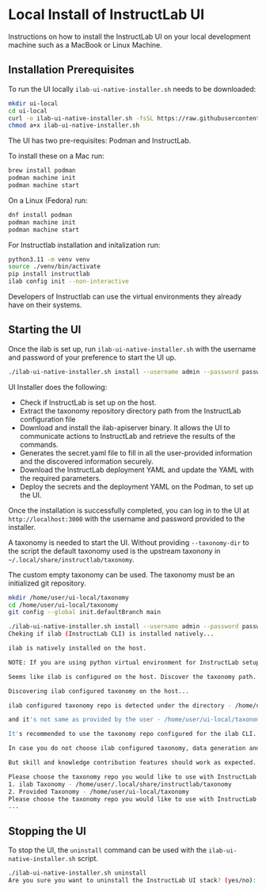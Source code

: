 # Local Install of InstructLab UI

Instructions on how to install the InstructLab UI on your local development machine such as a MacBook or Linux Machine.

## Installation Prerequisites

To run the UI locally `ilab-ui-native-installer.sh` needs to be downloaded:

```bash
mkdir ui-local
cd ui-local
curl -o ilab-ui-native-installer.sh -fsSL https://raw.githubusercontent.com/instructlab/ui/refs/heads/main/installers/podman/ilab-ui-native-installer.sh
chmod a+x ilab-ui-native-installer.sh
```

The UI has two pre-requisites: Podman and InstructLab.

To install these on a Mac run:

```bash
brew install podman
podman machine init
podman machine start
```

On a Linux (Fedora) run:

```bash
dnf install podman
podman machine init
podman machine start
```

For Instructlab installation and initalization run:

```bash
python3.11 -m venv venv
source ./venv/bin/activate
pip install instructlab
ilab config init --non-interactive
```

Developers of Instructlab can use the virtual environments they already have on their systems.

## Starting the UI

Once the ilab is set up, run `ilab-ui-native-installer.sh` with the username and password of your preference to start the UI up.

```bash
./ilab-ui-native-installer.sh install --username admin --password passw0rd!
```

UI Installer does the following:

- Check if InstructLab is set up on the host.
- Extract the taxonomy repository directory path from the InstructLab configuration file
- Download and install the ilab-apiserver binary. It allows the UI to communicate actions to InstructLab and retrieve the results of the commands.
- Generates the secret.yaml file to fill in all the user-provided information and the discovered information securely.
- Download the InstructLab deployment YAML and update the YAML with the required parameters.
- Deploy the secrets and the deployment YAML on the Podman, to set up the UI.

Once the installation is successfully completed, you can log in to the UI at `http://localhost:3000` with the username and password provided to the installer.

A taxonomy is needed to start the UI. Without providing `--taxonomy-dir` to the script the default taxonomy used is the upstream taxonony in `~/.local/share/instructlab/taxonomy`.

The custom empty taxonomy can be used. The taxonomy must be an initialized git repository.

```bash
mkdir /home/user/ui-local/taxonomy
cd /home/user/ui-local/taxonomy
git config --global init.defaultBranch main
```

```bash
./ilab-ui-native-installer.sh install --username admin --password passw0rd! --taxonomy-dir /home/user/taxonomy
Cheking if ilab (InstructLab CLI) is installed natively...

ilab is natively installed on the host.

NOTE: If you are using python virtual environment for InstructLab setup, you can use --python-venv-dir option to skip the discovery.

Seems like ilab is configured on the host. Discover the taxonomy path...

Discovering ilab configured taxonomy on the host...

ilab configured taxonomy repo is detected under the directory - /home/user/.local/share/instructlab/taxonomy

and it's not same as provided by the user - /home/user/ui-local/taxonomy

It's recommended to use the taxonomy repo configured for the ilab CLI.

In case you do not choose ilab configured taxonomy, data generation and fine tune features will not work.

But skill and knowledge contribution features should work as expected.

Please choose the taxonomy repo you would like to use with InstructLab UI:
1. ilab Taxonomy - /home/user/.local/share/instructlab/taxonomy
2. Provided Taxonomy - /home/user/ui-local/taxonomy
Please choose the taxonomy repo you would like to use with InstructLab UI? (1/2): 2
...
```

## Stopping the UI

To stop the UI, the `uninstall` command can be used with the `ilab-ui-native-installer.sh` script.

```bash
./ilab-ui-native-installer.sh uninstall
Are you sure you want to uninstall the InstructLab UI stack? (yes/no): yes
```
